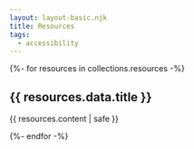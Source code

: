 ```yaml
---
layout: layout-basic.njk
title: Resources
tags:
  - accessibility
---
```


{%- for resources in collections.resources -%}

<section>
  <h2>
    {{ resources.data.title }}
  </h2>

  {{ resources.content | safe }}
</section>

{%- endfor -%}